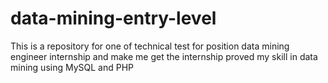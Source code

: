 # data-mining-entry-level
This is a repository for one of technical test for position data mining engineer internship and make me get the internship proved my skill in data mining using MySQL and PHP
